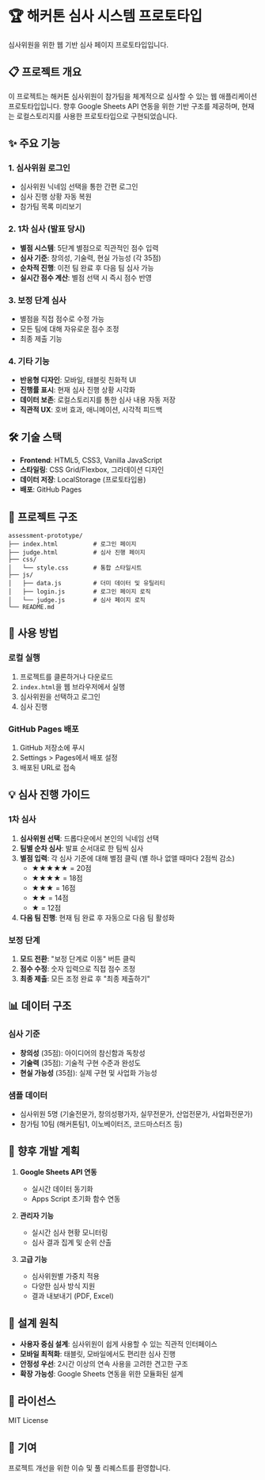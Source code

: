 # 🏆 해커톤 심사 시스템 프로토타입

심사위원을 위한 웹 기반 심사 페이지 프로토타입입니다.

## 📋 프로젝트 개요

이 프로젝트는 해커톤 심사위원이 참가팀을 체계적으로 심사할 수 있는 웹 애플리케이션 프로토타입입니다.
향후 Google Sheets API 연동을 위한 기반 구조를 제공하며, 현재는 로컬스토리지를 사용한 프로토타입으로 구현되었습니다.

## ✨ 주요 기능

### 1. 심사위원 로그인
- 심사위원 닉네임 선택을 통한 간편 로그인
- 심사 진행 상황 자동 복원
- 참가팀 목록 미리보기

### 2. 1차 심사 (발표 당시)
- **별점 시스템**: 5단계 별점으로 직관적인 점수 입력
- **심사 기준**: 창의성, 기술력, 현실 가능성 (각 35점)
- **순차적 진행**: 이전 팀 완료 후 다음 팀 심사 가능
- **실시간 점수 계산**: 별점 선택 시 즉시 점수 반영

### 3. 보정 단계 심사
- 별점을 직접 점수로 수정 가능
- 모든 팀에 대해 자유로운 점수 조정
- 최종 제출 기능

### 4. 기타 기능
- **반응형 디자인**: 모바일, 태블릿 친화적 UI
- **진행률 표시**: 현재 심사 진행 상황 시각화
- **데이터 보존**: 로컬스토리지를 통한 심사 내용 자동 저장
- **직관적 UX**: 호버 효과, 애니메이션, 시각적 피드백

## 🛠 기술 스택

- **Frontend**: HTML5, CSS3, Vanilla JavaScript
- **스타일링**: CSS Grid/Flexbox, 그라데이션 디자인
- **데이터 저장**: LocalStorage (프로토타입용)
- **배포**: GitHub Pages

## 📁 프로젝트 구조

```
assessment-prototype/
├── index.html          # 로그인 페이지
├── judge.html          # 심사 진행 페이지
├── css/
│   └── style.css       # 통합 스타일시트
├── js/
│   ├── data.js         # 더미 데이터 및 유틸리티
│   ├── login.js        # 로그인 페이지 로직
│   └── judge.js        # 심사 페이지 로직
└── README.md
```

## 🚀 사용 방법

### 로컬 실행
1. 프로젝트를 클론하거나 다운로드
2. `index.html`을 웹 브라우저에서 실행
3. 심사위원을 선택하고 로그인
4. 심사 진행

### GitHub Pages 배포
1. GitHub 저장소에 푸시
2. Settings > Pages에서 배포 설정
3. 배포된 URL로 접속

## 💡 심사 진행 가이드

### 1차 심사
1. **심사위원 선택**: 드롭다운에서 본인의 닉네임 선택
2. **팀별 순차 심사**: 발표 순서대로 한 팀씩 심사
3. **별점 입력**: 각 심사 기준에 대해 별점 클릭 (별 하나 없앨 때마다 2점씩 감소)
   - ★★★★★ = 20점
   - ★★★★ = 18점
   - ★★★ = 16점
   - ★★ = 14점
   - ★ = 12점
4. **다음 팀 진행**: 현재 팀 완료 후 자동으로 다음 팀 활성화

### 보정 단계
1. **모드 전환**: "보정 단계로 이동" 버튼 클릭
2. **점수 수정**: 숫자 입력으로 직접 점수 조정
3. **최종 제출**: 모든 조정 완료 후 "최종 제출하기"

## 📊 데이터 구조

### 심사 기준
- **창의성** (35점): 아이디어의 참신함과 독창성
- **기술력** (35점): 기술적 구현 수준과 완성도
- **현실 가능성** (35점): 실제 구현 및 사업화 가능성

### 샘플 데이터
- 심사위원 5명 (기술전문가, 창의성평가자, 실무전문가, 산업전문가, 사업화전문가)
- 참가팀 10팀 (해커톤팀1, 이노베이터즈, 코드마스터즈 등)

## 🔄 향후 개발 계획

1. **Google Sheets API 연동**
   - 실시간 데이터 동기화
   - Apps Script 초기화 함수 연동

2. **관리자 기능**
   - 실시간 심사 현황 모니터링
   - 심사 결과 집계 및 순위 산출

3. **고급 기능**
   - 심사위원별 가중치 적용
   - 다양한 심사 방식 지원
   - 결과 내보내기 (PDF, Excel)

## 🎯 설계 원칙

- **사용자 중심 설계**: 심사위원이 쉽게 사용할 수 있는 직관적 인터페이스
- **모바일 최적화**: 태블릿, 모바일에서도 편리한 심사 진행
- **안정성 우선**: 2시간 이상의 연속 사용을 고려한 견고한 구조
- **확장 가능성**: Google Sheets 연동을 위한 모듈화된 설계

## 📝 라이선스

MIT License

## 👥 기여

프로젝트 개선을 위한 이슈 및 풀 리퀘스트를 환영합니다.